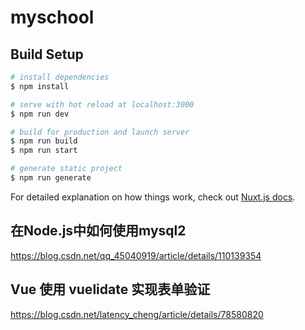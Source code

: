 # myschool

## Build Setup

```bash
# install dependencies
$ npm install

# serve with hot reload at localhost:3000
$ npm run dev

# build for production and launch server
$ npm run build
$ npm run start

# generate static project
$ npm run generate
```

For detailed explanation on how things work, check out [Nuxt.js docs](https://nuxtjs.org).


## 在Node.js中如何使用mysql2
https://blog.csdn.net/qq_45040919/article/details/110139354

## Vue 使用 vuelidate 实现表单验证
https://blog.csdn.net/latency_cheng/article/details/78580820